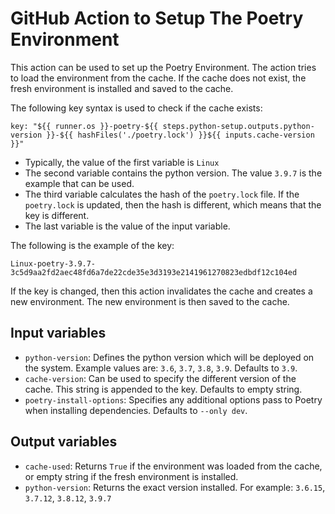 # GitHub Action to Setup The Poetry Environment

This action can be used to set up the Poetry Environment. The action tries to load the environment from the cache. If the cache does not exist, the fresh environment is installed and saved to the cache.

The following key syntax is used to check if the cache exists:
```
key: "${{ runner.os }}-poetry-${{ steps.python-setup.outputs.python-version }}-${{ hashFiles('./poetry.lock') }}${{ inputs.cache-version }}"
```

* Typically, the value of the first variable is `Linux`
* The second variable contains the python version. The value `3.9.7` is the example that can be used.
* The third variable calculates the hash of the `poetry.lock` file. If the `poetry.lock` is updated, then the hash is different, which means that the key is different.
* The last variable is the value of the input variable.

The following is the example of the key:
```
Linux-poetry-3.9.7-3c5d9aa2fd2aec48fd6a7de22cde35e3d3193e2141961270823edbdf12c104ed
```

If the key is changed, then this action invalidates the cache and creates a new environment. The new environment is then saved to the cache.

## Input variables

* `python-version`: Defines the python version which will be deployed on the system. Example values are: `3.6`, `3.7`, `3.8`, `3.9`. Defaults to `3.9`.
* `cache-version`: Can be used to specify the different version of the cache. This string is appended to the key. Defaults to empty string.
* `poetry-install-options`: Specifies any additional options pass to Poetry when installing dependencies. Defaults to `--only dev`.

## Output variables

* `cache-used`: Returns `True` if the environment was loaded from the cache, or empty string if the fresh environment is installed.
* `python-version`: Returns the exact version installed. For example: `3.6.15`, `3.7.12`, `3.8.12`, `3.9.7`
